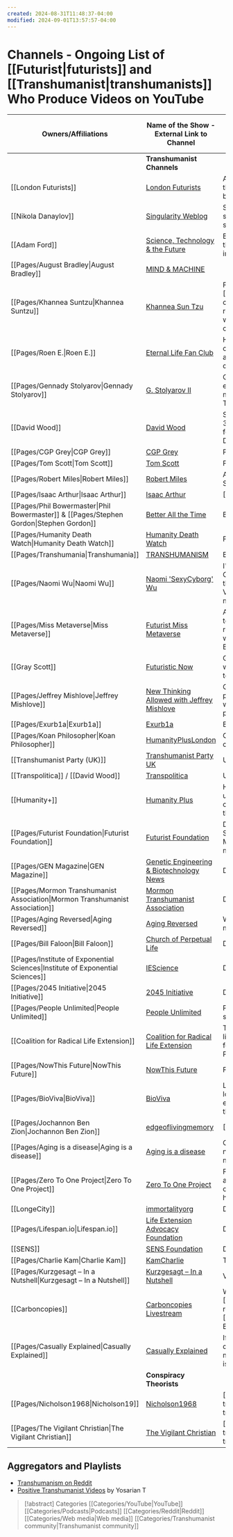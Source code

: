 ```yaml
---
created: 2024-08-31T11:48:37-04:00
modified: 2024-09-01T13:57:57-04:00
---
```

# Channels - Ongoing List of [[Futurist|futurists]] and [[Transhumanist|transhumanists]] Who Produce Videos on YouTube

| Owners/Affiliations                                                                     | Name of the Show - External Link to Channel                                                            | Description                                                                                                                                                                                                                    | Subscribers as of December 2018 |
| --------------------------------------------------------------------------------------- | ------------------------------------------------------------------------------------------------------ | ------------------------------------------------------------------------------------------------------------------------------------------------------------------------------------------------------------------------------ | ------------------------------- |
|                                                                                         | **Transhumanist Channels**                                                                             |                                                                                                                                                                                                                                |                                 |
| [[London Futurists]]                                                                    | [London Futurists](https://www.youtube.com/user/LondonFuturists)                                       | A series of events, mainly at Birkbeck College, on the general themes of transhumanism, dating back to an event held on the 15th of March 2008.                                                                                | 2,412                           |
| [[Nikola Danaylov]]                                                                     | [Singularity Weblog](https://www.YouTube.com/user/ndanaylov/videos)                                    | Singularity.FM [formerly Singularity 1on1] is a series of interviews debating the technological singularity and related topics.                                                                                                | 21,677                          |
| [[Adam Ford]]                                                                           | [Science, Technology & the Future](https://www.YouTube.com/user/TheRationalFuture/videos)              | Breakthrough insights in science, technology & the future; philosophy & moral progress; artificial intelligence/robotics, biotechnology.                                                                                       | 9,235                           |
| [[Pages/August Bradley\|August Bradley]]                                                | [MIND & MACHINE](https://youtu.be/P0fwUtChkd0)                                                         |                                                                                                                                                                                                                                | 3,579                           |
| [[Pages/Khannea Suntzu\|Khannea Suntzu]]                                                | [Khannea Sun Tzu](https://www.youtube.com/watch?v=_nekQC3_kqM)                                         | Futurist and [[Pages/technoprogressivism\|echnoprogressive]] commentary. It's a very cursory and messy recounting of roughly what transhumanism is, who is important, and what is happening. It's part opinion and perception. | 176                             |
| [[Pages/Roen E.\|Roen E.]]                                                              | [Eternal Life Fan Club](https://www.YouTube.com/channel/UCkgQirUBGU6_47je-lYhe8A)                      | Here at Eternal Life Fan Club, we are trying to create a community of people who are serious and dedicated fans of eternal life, who have a desire to spread their passion for eternal life.                                   | 2,744                           |
| [[Pages/Gennady Stolyarov\|Gennady Stolyarov]]                                          | [G. Stolyarov II](https://www.YouTube.com/user/GStolyarovII/featured)                                  | Gennady is an actuary, independent philosophical essayist, science-fiction novelist, poet, amateur mathematician, composer, and Editor-in-Chief of The Rational Argumentator.                                                  | 3,051                           |
| [[David Wood]]                                                                          | [David Wood](https://www.YouTube.com/user/DeltaWisdom/)                                                | Serious analysis of radical scenarios for the next 3-40 years: Selected videos hosted by or featuring David Wood, Catalyst and Futurist at Delta Wisdom, and Chair of London Futurists.                                        | 609                             |
| [[Pages/CGP Grey\|CGP Grey]]                                                            | [CGP Grey](https://www.YouTube.com/channel/UC2C_jShtL725hvbm1arSV9w)                                   | Political and futurist videos. Hello Internet Citizen.                                                                                                                                                                         | 3,599,137                       |
| [[Pages/Tom Scott\|Tom Scott]]                                                          | [Tom Scott](https://www.YouTube.com/watch?v=WcPhMqLPuvQ)                                               | Futurism and Geekery                                                                                                                                                                                                           | 1,464,049                       |
| [[Pages/Robert Miles\|Robert Miles]]                                                    | [Robert Miles](https://www.youtube.com/channel/UCLB7AzTwc6VFZrBsO2ucBMg/featured)                      | AI Safety Videos about Artificial Intelligence Safety Research, for everyone.                                                                                                                                                  | 26,684                          |
| [[Pages/Isaac Arthur\|Isaac Arthur]]                                                    | [Isaac Arthur](https://www.youtube.com/channel/UCZFipeZtQM5CKUjx6grh54g/featured)                      | [[Futurism]]                                                                                                                                                                                                                   | 320,545                         |
| [[Pages/Phil Bowermaster\|Phil Bowermaster]] & [[Pages/Stephen Gordon\|Stephen Gordon]] | [Better All the Time](https://www.youtube.com/channel/UCtqAakbkB0z6LIzgnDduEFg)                        | Better All the Time, The World Transformed                                                                                                                                                                                     | 1,937                           |
| [[Pages/Humanity Death Watch\|Humanity Death Watch]]                                    | [Humanity Death Watch](https://www.youtube.com/channel/UClXJj2wrL6nLuqujViiVBPQ)                       | Futurist and transhumanist humor by Olly Lennard                                                                                                                                                                               | 1                               |
| [[Pages/Transhumania\|Transhumania]]                                                    | [TRANSHUMANISM](https://www.youtube.com/channel/UCAvRKtQNLKkAX0pOKUTOuzw)                              | By Jeremiah Myers                                                                                                                                                                                                              | 8,494                           |
| [[Pages/Naomi Wu\|Naomi Wu]]                                                            | [Naomi 'SexyCyborg' Wu](https://www.youtube.com/channel/UCh_ugKacslKhsGGdXP0cRRA)                      | I'm a tech and DIY enthusiast from Shenzhen, China. I like to show what life here is like, review the latest cutting-edge tech from the "Silicon Valley of Hardware" and build awesome things in my living room workshop.      | 706,540                         |
| [[Pages/Miss Metaverse\|Miss Metaverse]]                                                | [Futurist Miss Metaverse](https://www.youtube.com/channel/UCLDPB3N9TGZk73qBamMmuTA)                    | Awesome Future is a new web series featuring today's greatest innovators, disruptors, futurists, roboticists, designers, and makers who are working hard to create your Awesome Future. Boo!                                   | 1,963                           |
| [[Gray Scott]]                                                                          | [Futuristic Now](https://www.youtube.com/user/GrayScottFuture)                                         | Gray Scott is a futurist, philosopher, and the world's leading expert in futurism and emerging technologies.                                                                                                                   | 2,260                           |
| [[Pages/Jeffrey Mishlove\|Jeffrey Mishlove]]                                            | [New Thinking Allowed with Jeffrey Mishlove](https://www.youtube.com/channel/UCFk448YbGITLnzplK7jwNcw) | Guests include leading figures in philosophy, psychology, health, science, and spirituality -- with a healthy and respectful emphasis on parapsychology.                                                                       | 39,970                          |
| [[Pages/Exurb1a\|Exurb1a]]                                                              | [Exurb1a](https://www.youtube.com/user/willunicycleforfood)                                            | Existence is terrifying. Universe is weird, yo.                                                                                                                                                                                | 897,113                         |
| [[Pages/Koan Philosopher\|Koan Philosopher]]                                            | [HumanityPlusLondon](https://www.youtube.com/user/KoanPhilosopher)                                     | Older Videos from UKH+ or London Futurists, circa: 2001-2009                                                                                                                                                                   | 1,084                           |
| [[Transhumanist Party (UK)]]                                                            | [Transhumanist Party UK](https://www.YouTube.com/channel/UCzrq6K9IQLqzV-m83WtFHsw)                     | UK [[transhumanist politics]] content                                                                                                                                                                                          | 115                             |
| [[Transpolitica]] / [[David Wood]]                                                      | [Transpolitica](https://www.YouTube.com/channel/UCQ2s-Bi_LaBhukUmD-D81Kw)                              | UK [[transhumanist politics]] content                                                                                                                                                                                          | 59                              |
| [[Humanity+]]                                                                           | [Humanity Plus](https://www.YouTube.com/channel/UCpSO9cTM26k8TZrS7OeK7lg)                              | Humanity+ is dedicated to promoting understanding, interest, and participation in fields of emerging innovation that can radically benefit the human condition.                                                                | 177                             |
| [[Pages/Futurist Foundation\|Futurist Foundation]]                                      | [Futurist Foundation](https://www.youtube.com/c/FuturistFoundation)                                    | Dedicated to creating a culture based around Science, Technology, Engineering, Arts & Mathematics. We are building a futurist thinking movement & everyone is invited.                                                         | 380                             |
| [[Pages/GEN Magazine\|GEN Magazine]]                                                    | [Genetic Engineering & Biotechnology News](https://www.youtube.com/user/GENNews)                       | Description                                                                                                                                                                                                                    | 2,310                           |
| [[Pages/Mormon Transhumanist Association\|Mormon Transhumanist Association]]            | [Mormon Transhumanist Association](https://www.youtube.com/user/transfigurism)                         | Description                                                                                                                                                                                                                    | 1,274                           |
| [[Pages/Aging Reversed\|Aging Reversed]]                                                | [Aging Reversed](https://www.youtube.com/channel/UCf8PBAJBMeowME6TJpDNQow)                             | We support the application of regenerative medicine to age-related disease...                                                                                                                                                  | 13,341                          |
| [[Pages/Bill Faloon\|Bill Faloon]]                                                      | [Church of Perpetual Life](https://www.youtube.com/user/COPL18/)                                       | Description                                                                                                                                                                                                                    | 2,404                           |
| [[Pages/Institute of Exponential Sciences\|Institute of Exponential Sciences]]          | [IEScience](https://www.youtube.com/channel/UCstnvrwuILNCWHwMFQ7aFKA)                                  | Description                                                                                                                                                                                                                    | 44                              |
| [[Pages/2045 Initiative\|2045 Initiative]]                                              | [2045 Initiative](https://www.youtube.com/user/2045ru)                                                 | Description                                                                                                                                                                                                                    | 19,712                          |
| [[Pages/People Unlimited\|People Unlimited]]                                            | [People Unlimited](https://www.youtube.com/user/peopleunlimitedinc)                                    | People Unlimited is an educational, lifestyle and social organization                                                                                                                                                          | 1                               |
| [[Coalition for Radical Life Extension]]                                                | [Coalition for Radical Life Extension](https://www.youtube.com/channel/UC-y7BL16lBmoNj82RPI7zbw)       | The Coalition for Radical Life Extension is rallying like-minded people to come together to stand up for radical life extension and physical immortality. Powered by People Unlimited.                                         | 815                             |
| [[Pages/NowThis Future\|NowThis Future]]                                                | [NowThis Future](https://www.youtube.com/channel/UCjsw8o5C_MSDfTZ8Hp3a4hw)                             | Futurist and tech news                                                                                                                                                                                                         | 51                              |
| [[Pages/BioViva\|BioViva]]                                                              | [BioViva](https://www.youtube.com/channel/UCaBq8hEExcUN6mtKMEuBvMQ)                                    | Liz Parrish talks about changing perceptions of longevity, the economic necessity of life extension, and BioViva's revolutionary gene therapies.                                                                               | 998                             |
| [[Pages/Jochannon Ben Zion\|Jochannon Ben Zion]]                                        | [edgeoflivingmemory](https://www.youtube.com/channel/UCg1kM_Qe3cqNNZp7gMmdvuA)                         | [[Techno-optimism]] commentary and humor                                                                                                                                                                                       | 1                               |
| [[Pages/Aging is a disease\|Aging is a disease]]                                        | [Aging is a disease](https://www.youtube.com/channel/UCkLshmjrDmLZeLyNZnDRfaQ)                         | One man's channel that discusses anti-aging news, aging as a philosophy, and aging as a medical process.                                                                                                                       | 20                              |
| [[Pages/Zero To One Project\|Zero To One Project]]                                      | [Zero To One Project](https://www.youtube.com/channel/UCY9u0pTjtZ3KNI5_34_eQpA)                        | From zero to one in knowledge around topics that are important to life in the future. From zero to one in knowledge about how to be a better human. How to get better.                                                         | 832                             |
| [[LongeCity]]                                                                           | [immortalityorg](https://www.youtube.com/channel/UCZulmMAUyBvgibjqDU6UCAg)                             | Description                                                                                                                                                                                                                    | 616                             |
| [[Pages/Lifespan.io\|Lifespan.io]]                                                      | [Life Extension Advocacy Foundation](https://www.youtube.com/channel/UCofPTsvqicfVFYifwB3_XhQ)         | Description                                                                                                                                                                                                                    | 3,416                           |
| [[SENS]]                                                                                | [SENS Foundation](https://www.youtube.com/user/SENSFVideo/)                                            | Description                                                                                                                                                                                                                    | 5,918                           |
| [[Pages/Charlie Kam\|Charlie Kam]]                                                      | [KamCharlie](https://www.youtube.com/channel/UC4eZEv-2dgLNoKAmPNCnG_Q)                                 | Transhumanist entertainment videos                                                                                                                                                                                             | 1                               |
| [[Pages/Kurzgesagt – In a Nutshell\|Kurzgesagt – In a Nutshell]]                        | [Kurzgesagt – In a Nutshell](https://www.youtube.com/user/Kurzgesagt)                                  | Videos explaining things with optimistic nihilism.                                                                                                                                                                             | 7,628,419                       |
| [[Carboncopies]]                                                                        | [Carboncopies Livestream](https://www.youtube.com/channel/UCMEGlHbLa0xaSlpHS5OKoyg)                    | Workshops of [[Pages/Carboncopies\|Carboncopies]], a research organization promoting R&D for [[Pages/Whole Brain Emulation\|Whole Brain Emulation]]                                                                            | 109                             |
| [[Pages/Casually Explained\|Casually Explained]]                                        | [Casually Explained](https://www.youtube.com/channel/UCr3cBLTYmIK9kY0F_OdFWFQ)                         | If you're looking for the answers to life's questions and Wikipedia was under scheduled maintenance, look no further, Casually Explained is here to help.                                                                      | 1,933,843                       |
|                                                                                         | **Conspiracy Theorists**                                                                               |                                                                                                                                                                                                                                |                                 |
| [[Pages/Nicholson1968\|Nicholson19]]                                                    | [Nicholson1968](https://www.youtube.com/user/nicholson1968)                                            | [[Pages/Conspiracy theories and transhumanism\|Conspiracy theories and transhumanism]]                                                                                                                                         |                                 |
| [[Pages/The Vigilant Christian\|The Vigilant Christian]]                                | [The Vigilant Christian](https://www.youtube.com/user/TheVigilantChristian/featured)                   | [[Pages/Conspiracy theories and transhumanism\|Conspiracy theories and transhumanism]]                                                                                                                                         |                                 |
## Aggregators and Playlists

* [Transhumanism on Reddit](http://reddit.tv/#/r/transhumanism/)
* [Positive Transhumanist Videos](https://www.YouTube.com/playlist?list=PLl0CMvT9AfrBJV5ycswkrRDK8sWjc9gyX) by Yosarian T

> [!abstract] Categories
> [[Categories/YouTube|YouTube]] [[Categories/Podcasts|Podcasts]] [[Categories/Reddit|Reddit]] [[Categories/Web media|Web media]] [[Categories/Transhumanist community|Transhumanist community]]

